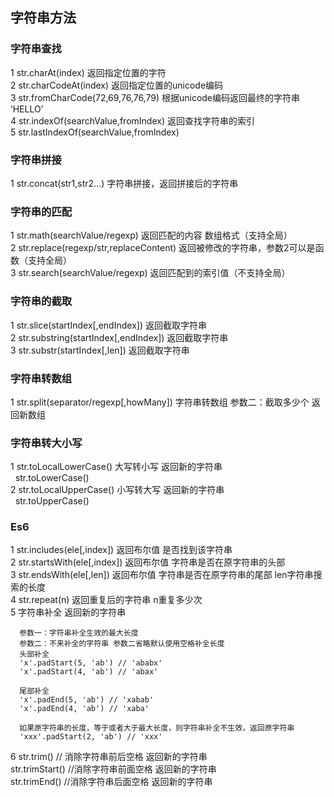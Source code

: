 ## 字符串方法

### 字符串查找 
1 str.charAt(index) 返回指定位置的字符  
2 str.charCodeAt(index) 返回指定位置的unicode编码  
3 str.fromCharCode(72,69,76,76,79) 根据unicode编码返回最终的字符串 ‘HELLO’  
4 str.indexOf(searchValue,fromIndex) 返回查找字符串的索引  
5 str.lastIndexOf(searchValue,fromIndex) 
### 字符串拼接
1 str.concat(str1,str2...) 字符串拼接，返回拼接后的字符串  
 
### 字符串的匹配
1 str.math(searchValue/regexp) 返回匹配的内容 数组格式（支持全局）    
2 str.replace(regexp/str,replaceContent) 返回被修改的字符串，参数2可以是函数（支持全局）  
3 str.search(searchValue/regexp) 返回匹配到的索引值（不支持全局） 
### 字符串的截取 
1 str.slice(startIndex[,endIndex]) 返回截取字符串  
2 str.substring(startIndex[,endIndex]) 返回截取字符串  
3 str.substr(startIndex[,len]) 返回截取字符串 
### 字符串转数组 
1 str.split(separator/regexp[,howMany]) 字符串转数组 参数二：截取多少个   返回新数组  
### 字符串转大小写
1 str.toLocalLowerCase() 大写转小写  返回新的字符串  
&nbsp; str.toLowerCase()  
2 str.toLocalUpperCase() 小写转大写  返回新的字符串  
&nbsp; str.toUpperCase()   
### Es6 
1 str.includes(ele[,index]) 返回布尔值 是否找到该字符串  
2 str.startsWith(ele[,index]) 返回布尔值 字符串是否在原字符串的头部  
3 str.endsWith(ele[,len]) 返回布尔值 字符串是否在原字符串的尾部 len字符串搜索的长度    
4 str.repeat(n) 返回重复后的字符串 n重复多少次  
5 字符串补全   返回新的字符串  
```
  参数一：字符串补全生效的最大长度
  参数二：不来补全的字符串 参数二省略默认使用空格补全长度
  头部补全
  'x'.padStart(5, 'ab') // 'ababx'
  'x'.padStart(4, 'ab') // 'abax'

  尾部补全
  'x'.padEnd(5, 'ab') // 'xabab'
  'x'.padEnd(4, 'ab') // 'xaba'

  如果原字符串的长度，等于或者大于最大长度，则字符串补全不生效，返回原字符串
  'xxx'.padStart(2, 'ab') // 'xxx'
```
6 str.trim() // 消除字符串前后空格 返回新的字符串  
str.trimStart() //消除字符串前面空格 返回新的字符串  
str.trimEnd() //消除字符串后面空格 返回新的字符串  





